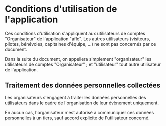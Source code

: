 # Conditions d'utilisation de l'application

Ces conditions d'utilisation s'appliquent aux utilisateurs de comptes "Organisateur"
de l'application "aflc". Les autres utilisateurs (visiteurs, pilotes, bénévoles,
capitaines d'équipe, ...) ne sont pas concernés par ce document.

Dans la suite du document, on appellera simplement "organisateur" les utilisateurs
de comptes "Organisateur" ; et "utilisateur" tout autre utilisateur de l'application.

## Traitement des données personnelles collectées

Les organisateurs s'engagent à traiter les données personnelles des utilisateurs
dans le cadre de l'organisation de leur évènement uniquement.

En aucun cas, l'organisateur n'est autorisé à communiquer ces données personnelles
à un tiers, sauf accord explicite de l'utilisateur concerné.